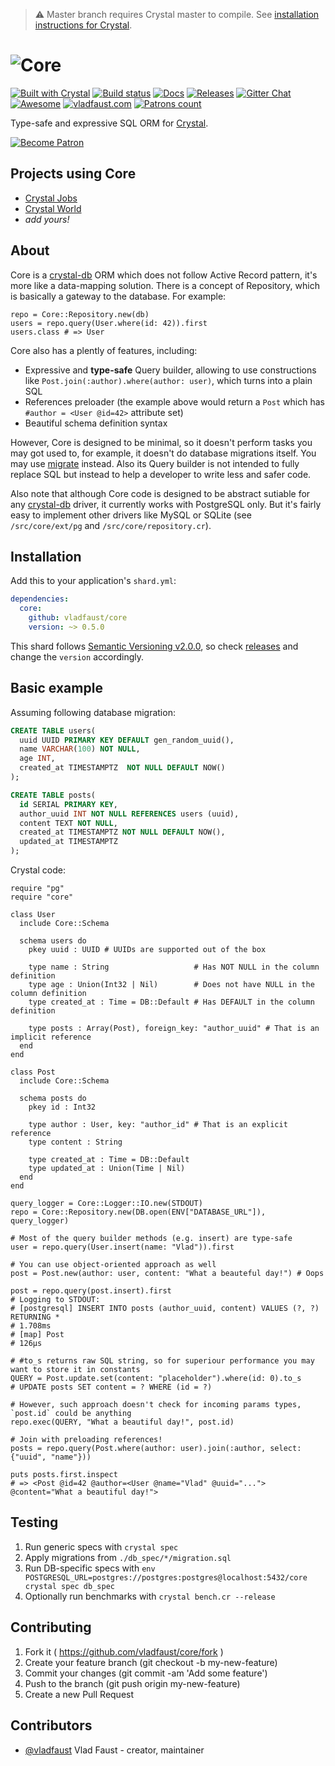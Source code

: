 > ⚠️ Master branch requires Crystal master to compile. See [installation instructions for Crystal](https://crystal-lang.org/docs/installation/from_source_repository.html).

# ![Core](https://user-images.githubusercontent.com/7955682/40578252-6f1929b2-6119-11e8-9348-81505cec939f.png)

[![Built with Crystal](https://img.shields.io/badge/built%20with-crystal-000000.svg?style=flat-square)](https://crystal-lang.org/)
[![Build status](https://img.shields.io/travis/vladfaust/core/master.svg?style=flat-square)](https://travis-ci.org/vladfaust/core)
[![Docs](https://img.shields.io/badge/docs-available-brightgreen.svg?style=flat-square)](https://github.vladfaust.com/core)
[![Releases](https://img.shields.io/github/release/vladfaust/core.svg?style=flat-square)](https://github.com/vladfaust/core/releases)
[![Gitter Chat](https://img.shields.io/badge/style-chat-ed1965.svg?longCache=true&style=flat-square&label=&logo=gitter-white&colorA=555)](https://gitter.im/core-orm/Lobby)
[![Awesome](https://github.com/vladfaust/awesome/blob/badge-flat-alternative/media/badge-flat-alternative.svg)](https://github.com/veelenga/awesome-crystal)
[![vladfaust.com](https://img.shields.io/badge/style-.com-lightgrey.svg?longCache=true&style=flat-square&label=vladfaust&colorB=0a83d8)](https://vladfaust.com)
[![Patrons count](https://img.shields.io/badge/dynamic/json.svg?label=patrons&url=https://www.patreon.com/api/user/11296360&query=$.included[0].attributes.patron_count&style=flat-square&colorB=red&maxAge=86400)](https://www.patreon.com/vladfaust)

Type-safe and expressive SQL ORM for [Crystal](https://crystal-lang.org).

[![Become Patron](https://vladfaust.com/img/patreon-small.svg)](https://www.patreon.com/vladfaust)

## Projects using Core

* [Crystal Jobs](https://crystaljobs.org)
* [Crystal World](https://github.com/vladfaust/crystalworld)
* *add yours!*

## About

Core is a [crystal-db](https://github.com/crystal-lang/crystal-db) ORM which does not follow Active Record pattern, it's more like a data-mapping solution. There is a concept of Repository, which is basically a gateway to the database. For example:

```crystal
repo = Core::Repository.new(db)
users = repo.query(User.where(id: 42)).first
users.class # => User
```

Core also has a plently of features, including:

- Expressive and **type-safe** Query builder, allowing to use constructions like `Post.join(:author).where(author: user)`, which turns into a plain SQL
- References preloader (the example above would return a `Post` which has `#author = <User @id=42>` attribute set)
- Beautiful schema definition syntax

However, Core is designed to be minimal, so it doesn't perform tasks you may got used to, for example, it doesn't do database migrations itself. You may use [migrate](https://github.com/vladfaust/migrate.cr) instead. Also its Query builder is not intended to fully replace SQL but instead to help a developer to write less and safer code.

Also note that although Core code is designed to be abstract sutiable for any [crystal-db](https://github.com/crystal-lang/crystal-db) driver, it currently works with PostgreSQL only. But it's fairly easy to implement other drivers like MySQL or SQLite (see `/src/core/ext/pg` and `/src/core/repository.cr`).

## Installation

Add this to your application's `shard.yml`:

```yaml
dependencies:
  core:
    github: vladfaust/core
    version: ~> 0.5.0
```

This shard follows [Semantic Versioning v2.0.0](http://semver.org/), so check [releases](https://github.com/vladfaust/core/releases) and change the `version` accordingly.

## Basic example

Assuming following database migration:

```sql
CREATE TABLE users(
  uuid UUID PRIMARY KEY DEFAULT gen_random_uuid(),
  name VARCHAR(100) NOT NULL,
  age INT,
  created_at TIMESTAMPTZ  NOT NULL DEFAULT NOW()
);

CREATE TABLE posts(
  id SERIAL PRIMARY KEY,
  author_uuid INT NOT NULL REFERENCES users (uuid),
  content TEXT NOT NULL,
  created_at TIMESTAMPTZ NOT NULL DEFAULT NOW(),
  updated_at TIMESTAMPTZ
);
```

Crystal code:

```crystal
require "pg"
require "core"

class User
  include Core::Schema

  schema users do
    pkey uuid : UUID # UUIDs are supported out of the box

    type name : String                   # Has NOT NULL in the column definition
    type age : Union(Int32 | Nil)        # Does not have NULL in the column definition
    type created_at : Time = DB::Default # Has DEFAULT in the column definition

    type posts : Array(Post), foreign_key: "author_uuid" # That is an implicit reference
  end
end

class Post
  include Core::Schema

  schema posts do
    pkey id : Int32

    type author : User, key: "author_id" # That is an explicit reference
    type content : String

    type created_at : Time = DB::Default
    type updated_at : Union(Time | Nil)
  end
end

query_logger = Core::Logger::IO.new(STDOUT)
repo = Core::Repository.new(DB.open(ENV["DATABASE_URL"]), query_logger)

# Most of the query builder methods (e.g. insert) are type-safe
user = repo.query(User.insert(name: "Vlad")).first

# You can use object-oriented approach as well
post = Post.new(author: user, content: "What a beauteful day!") # Oops

post = repo.query(post.insert).first
# Logging to STDOUT:
# [postgresql] INSERT INTO posts (author_uuid, content) VALUES (?, ?) RETURNING *
# 1.708ms
# [map] Post
# 126μs

# #to_s returns raw SQL string, so for superiour performance you may want to store it in constants
QUERY = Post.update.set(content: "placeholder").where(id: 0).to_s
# UPDATE posts SET content = ? WHERE (id = ?)

# However, such approach doesn't check for incoming params types, `post.id` could be anything
repo.exec(QUERY, "What a beautiful day!", post.id)

# Join with preloading references!
posts = repo.query(Post.where(author: user).join(:author, select: {"uuid", "name"}))

puts posts.first.inspect
# => <Post @id=42 @author=<User @name="Vlad" @uuid="..."> @content="What a beautiful day!">
```

## Testing

1. Run generic specs with `crystal spec`
2. Apply migrations from `./db_spec/*/migration.sql`
3. Run DB-specific specs with `env POSTGRESQL_URL=postgres://postgres:postgres@localhost:5432/core crystal spec db_spec`
4. Optionally run benchmarks with `crystal bench.cr --release`

## Contributing

1. Fork it ( https://github.com/vladfaust/core/fork )
2. Create your feature branch (git checkout -b my-new-feature)
3. Commit your changes (git commit -am 'Add some feature')
4. Push to the branch (git push origin my-new-feature)
5. Create a new Pull Request

## Contributors

- [@vladfaust](https://github.com/vladfaust) Vlad Faust - creator, maintainer
